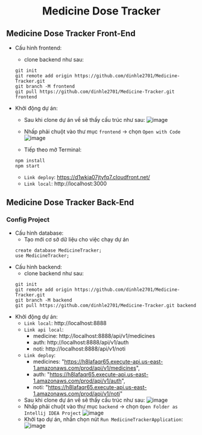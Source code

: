 <h1 align="center">Medicine Dose Tracker</h1>

<h2 align="left">Medicine Dose Tracker Front-End</h2>

- Cấu hình frontend:
   - clone backend như sau:
   ```
   git init
   git remote add origin https://github.com/dinhle2701/Medicine-Tracker.git
   git branch -M frontend
   git pull https://github.com/dinhle2701/Medicine-Tracker.git frontend
- Khởi động dự án:
   - Sau khi clone dự án về sẽ thấy cấu trúc như sau: 
![image](https://github.com/user-attachments/assets/72635cd3-e910-41c3-b26a-b5c65bb8928d)

   - Nhấp phải chuột vào thư mục `frontend` -> chọn `Open with Code`
![image](https://github.com/user-attachments/assets/1cc5998d-5626-410b-936f-090ab28ac8e1)
   - Tiếp theo mở Terminal:
   ```
   npm install
   npm start
   ``` 

   - `Link deploy`: https://d1wkia07jtyfq7.cloudfront.net/
   - `Link local`: http://localhost:3000


<h2 align="left">Medicine Dose Tracker Back-End</h2>

<h3>Config Project</h3>

- Cấu hình database:
   - Tạo mới cơ sở dữ liệu cho việc chạy dự án
    ``` 
    create database MedicineTracker;
    use MedicineTracker; 
    ```
- Cấu hình backend:
   - clone backend như sau:
   ```
   git init
   git remote add origin https://github.com/dinhle2701/Medicine-Tracker.git
   git branch -M backend
   git pull https://github.com/dinhle2701/Medicine-Tracker.git backend
- Khởi động dự án: 
   - `Link local`: http://localhost:8888
   - `Link api local`:
     - medicine: http://localhost:8888/api/v1/medicines
     - auth: http://localhost:8888/api/v1/auth
     - noti: http://localhost:8888/api/v1/noti 
   - `Link deploy`: 
      - medicines: "https://h8lafaqr65.execute-api.us-east-1.amazonaws.com/prod/api/v1/medicines",
      - auth: "https://h8lafaqr65.execute-api.us-east-1.amazonaws.com/prod/api/v1/auth",
      - noti: "https://h8lafaqr65.execute-api.us-east-1.amazonaws.com/prod/api/v1/noti"
   - Sau khi clone dự án về sẽ thấy cấu trúc như sau: 
![image](https://github.com/user-attachments/assets/72635cd3-e910-41c3-b26a-b5c65bb8928d)
   - Nhấp phải chuột vào thư mục `backend` -> chọn `Open Folder as Intellij IDEA Project` 
![image](https://github.com/user-attachments/assets/01e5c9e1-0a03-4be2-83b1-e84320b98c01)
   - Khởi tạo dự án, nhấn chọn nút `Run MedicineTrackerApplication`:
![image](https://github.com/user-attachments/assets/b54afaad-1b13-4340-a704-3dbe03823fe6)
